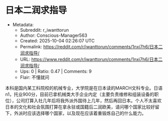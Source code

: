 # 日本二润求指导

- Metadata:
  - Subreddit: r_iwanttorun
  - Author: Conscious-Manager563
  - Created: 2025-10-04 02:26:07 UTC
  - Permalink: https://reddit.com/r/iwanttorun/comments/1nxi7h6/日本二润求指导/
  - URL: https://www.reddit.com/r/iwanttorun/comments/1nxi7h6/日本二润求指导/
  - Ups: 0 | Ratio: 0.47 | Comments: 9
  - Flair: 不懂就问


本科是国内某工科院校的机械专业，大学院是在日本读的MARCH文科专业。日语n1，托业900分，目前已拿机械类大手企业内定（主要负责维修和组装设备的职位），公司打算入社几年后将我外派外国待上几年，然后再回日本。个人不太喜欢日本的文化和社会氛围打算在拿永驻或国籍后二润欧美，请问哪个国家比较好留下，外派时应该选择哪个国家，以及现在应该着重锻炼自己的什么能力。

